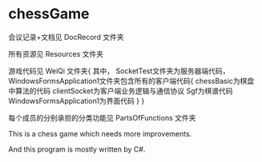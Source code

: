 chessGame
=========

会议记录+文档见 DocRecord 文件夹

所有资源见 Resources 文件夹

游戏代码见 WeiQi 文件夹{
  其中，
  SocketTest文件夹为服务器端代码，
  WindowsFormsApplication1文件夹包含所有的客户端代码{
    chessBasic为棋盘中算法的代码
    clientSocket为客户端业务逻辑与通信协议
    Sgf为棋谱代码
    WindowsFormsApplication1为界面代码
  }
}

每个成员的分别承担的分类功能见 PartsOfFunctions 文件夹


This is a chess game which needs more improvements.

And this program is mostly written by C#.


